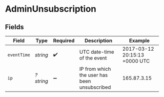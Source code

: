 # AdminUnsubscription


## Fields

| Field                                        | Type                                         | Required                                     | Description                                  | Example                                      |
| -------------------------------------------- | -------------------------------------------- | -------------------------------------------- | -------------------------------------------- | -------------------------------------------- |
| `eventTime`                                  | *string*                                     | :heavy_check_mark:                           | UTC date-time of the event                   | 2017-03-12 20:15:13 +0000 UTC                |
| `ip`                                         | *?string*                                    | :heavy_minus_sign:                           | IP from which the user has been unsubscribed | 165.87.3.15                                  |